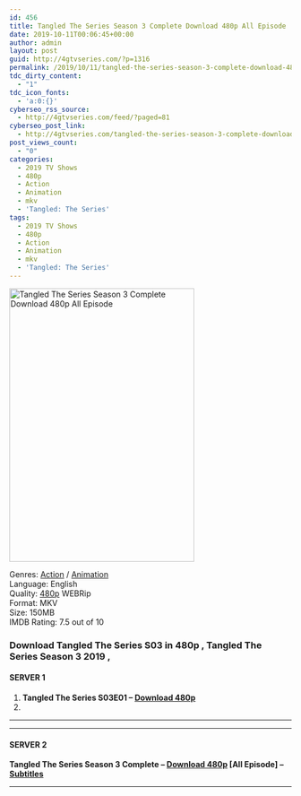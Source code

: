 ```yaml
---
id: 456
title: Tangled The Series Season 3 Complete Download 480p All Episode
date: 2019-10-11T00:06:45+00:00
author: admin
layout: post
guid: http://4gtvseries.com/?p=1316
permalink: /2019/10/11/tangled-the-series-season-3-complete-download-480p-all-episode-2/
tdc_dirty_content:
  - "1"
tdc_icon_fonts:
  - 'a:0:{}'
cyberseo_rss_source:
  - http://4gtvseries.com/feed/?paged=81
cyberseo_post_link:
  - http://4gtvseries.com/tangled-the-series-season-3-complete-download-480p-all-episode/
post_views_count:
  - "0"
categories:
  - 2019 TV Shows
  - 480p
  - Action
  - Animation
  - mkv
  - 'Tangled: The Series'
tags:
  - 2019 TV Shows
  - 480p
  - Action
  - Animation
  - mkv
  - 'Tangled: The Series'
---
```

<img loading="lazy" class="aligncenter" src="https://3.bp.blogspot.com/-ERkazgeceLQ/XZ_FhFW1adI/AAAAAAAAAeM/hdvNCvzAtd4SNRy7uQbedDsX4gzuoxBKACK4BGAYYCw/s1600/Tangled%2BThe%2BSeries%2BSeason%2B3.jpg" alt="Tangled The Series Season 3 Complete Download 480p All Episode" width="330" height="488" />

Genres: <a href="http://4gtvseries.com/tag/action/" data-wpel-link="internal">Action</a> / <a href="http://4gtvseries.com/tag/animation/" data-wpel-link="internal">Animation</a>  
Language: English  
Quality:&nbsp;<a href="http://4gtvseries.com/tag/480p/" data-wpel-link="internal">480p</a> WEBRip  
Format: MKV  
Size: 150MB  
IMDB Rating: 7.5 out of 10

### **Download Tangled The Series S03 in 480p , Tangled The Series Season 3 2019 ,&nbsp;**

#### <span><strong>SERVER 1</strong></span>

  1. **Tangled The Series S03E01 – <a href="http://slink.dl480p.xyz/39AlW" data-wpel-link="external" target="_blank" rel="nofollow external noopener noreferrer" class="wpel-icon-left"><i class="wpel-icon fa fa-download" aria-hidden="true"></i>Download 480p</a>**
  2. 

* * *

* * *

#### <span><strong>SERVER 2</strong></span>

**Tangled The Series Season 3 Complete – <a href="http://dl480p.xyz/1048/" data-wpel-link="external" target="_blank" rel="nofollow external noopener noreferrer" class="wpel-icon-left"><i class="wpel-icon fa fa-download" aria-hidden="true"></i>Download 480p</a> [All Episode] – <a href="https://subscene.com/subtitles/tangled-the-series-third-season" data-wpel-link="external" target="_blank" rel="nofollow external noopener noreferrer" class="wpel-icon-left"><i class="wpel-icon fa fa-download" aria-hidden="true"></i>Subtitles</a>**

* * *

<div align="center">
</div>